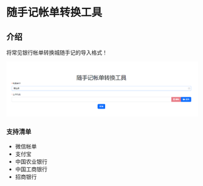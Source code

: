 # 随手记帐单转换工具

## 介绍
将常见银行帐单转换城随手记的导入格式！

![image-20230924153829466](docs/images/image-20230924153829466.png)

### 支持清单
- 微信帐单
- 支付宝
- 中国农业银行
- 中国工商银行
- 招商银行
